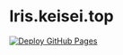 # lris.keisei.top

[![Deploy GitHub Pages](https://github.com/keisei77/lris/actions/workflows/deploy.yml/badge.svg)](https://github.com/keisei77/lris/actions/workflows/deploy.yml)
